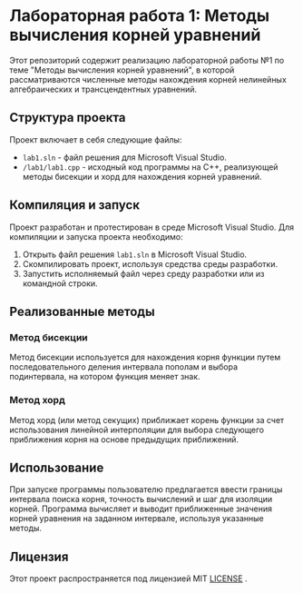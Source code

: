 # Лабораторная работа 1: Методы вычисления корней уравнений

Этот репозиторий содержит реализацию лабораторной работы №1 по теме "Методы вычисления корней уравнений", в которой рассматриваются численные методы нахождения корней нелинейных алгебраических и трансцендентных уравнений.

## Структура проекта

Проект включает в себя следующие файлы:

- `lab1.sln` - файл решения для Microsoft Visual Studio.
- `/lab1/lab1.cpp` - исходный код программы на C++, реализующей методы бисекции и хорд для нахождения корней уравнений.

## Компиляция и запуск

Проект разработан и протестирован в среде Microsoft Visual Studio. Для компиляции и запуска проекта необходимо:

1. Открыть файл решения `lab1.sln` в Microsoft Visual Studio.
2. Скомпилировать проект, используя средства среды разработки.
3. Запустить исполняемый файл через среду разработки или из командной строки.

## Реализованные методы

### Метод бисекции

Метод бисекции используется для нахождения корня функции путем последовательного деления интервала пополам и выбора подинтервала, на котором функция меняет знак.

### Метод хорд

Метод хорд (или метод секущих) приближает корень функции за счет использования линейной интерполяции для выбора следующего приближения корня на основе предыдущих приближений.

## Использование

При запуске программы пользователю предлагается ввести границы интервала поиска корня, точность вычислений и шаг для изоляции корней. Программа вычисляет и выводит приближенные значения корней уравнения на заданном интервале, используя указанные методы.

## Лицензия

Этот проект распространяется под лицензией MIT [LICENSE](LICENSE) .
